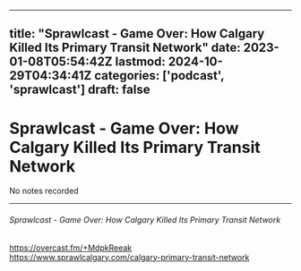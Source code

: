 
---
title: "Sprawlcast - Game Over: How Calgary Killed Its Primary Transit Network"
date: 2023-01-08T05:54:42Z
lastmod: 2024-10-29T04:34:41Z
categories: ['podcast', 'sprawlcast']
draft: false
---


# Sprawlcast - Game Over: How Calgary Killed Its Primary Transit Network

No notes recorded

- - -
###### Sprawlcast - Game Over: How Calgary Killed Its Primary Transit Network

https://overcast.fm/+MdpkReeak  
https://www.sprawlcalgary.com/calgary-primary-transit-network

<!-- #public #podcast #sprawlcast -->

<!-- {BearID:6ECB5410-013F-40B2-B043-2C6206D4E745-28016-00002D97E31A2741} -->
